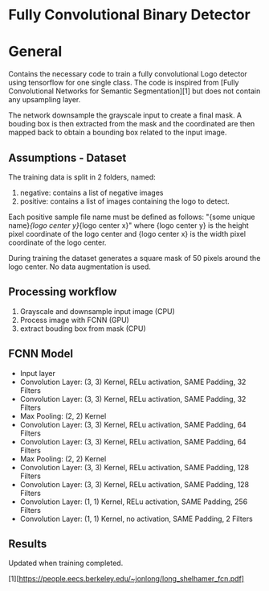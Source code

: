 Fully Convolutional Binary Detector
===================================

# General
Contains the necessary code to train a fully convolutional Logo detector using tensorflow for one single class.
The code is inspired from [Fully Convolutional Networks for Semantic Segmentation][1] but does not contain any upsampling layer. 

The network downsample the grayscale input to create a final mask. 
A bouding box is then extracted from the mask and the coordinated are then mapped back to obtain a bounding box related to the input image.

## Assumptions - Dataset

The training data is split in 2 folders, named:

1. negative: contains a list of negative images
2. positive: contains a list of images containing the logo to detect.

Each positive sample file name must be defined as follows: "{some unique name}_{logo center y}_{logo center x}"
where {logo center y} is the height pixel coordinate of the logo center and {logo center x} is the width pixel coordinate of the logo center.

During training the dataset generates a square mask of 50 pixels around the logo center. 
No data augmentation is used.

## Processing workflow

1. Grayscale and downsample input image (CPU)
2. Process image with FCNN (GPU)
3. extract bouding box from mask (CPU)

## FCNN Model

- Input layer
- Convolution Layer: (3, 3) Kernel, RELu activation, SAME Padding, 32 Filters
- Convolution Layer: (3, 3) Kernel, RELu activation, SAME Padding, 32 Filters
- Max Pooling: (2, 2) Kernel
- Convolution Layer: (3, 3) Kernel, RELu activation, SAME Padding, 64 Filters
- Convolution Layer: (3, 3) Kernel, RELu activation, SAME Padding, 64 Filters
- Max Pooling: (2, 2) Kernel
- Convolution Layer: (3, 3) Kernel, RELu activation, SAME Padding, 128 Filters
- Convolution Layer: (3, 3) Kernel, RELu activation, SAME Padding, 128 Filters
- Convolution Layer: (1, 1) Kernel, RELu activation, SAME Padding, 256 Filters
- Convolution Layer: (1, 1) Kernel, no activation, SAME Padding, 2 Filters

## Results

Updated when training completed.


[1][https://people.eecs.berkeley.edu/~jonlong/long_shelhamer_fcn.pdf]